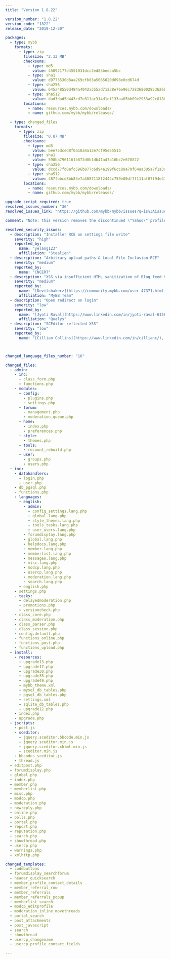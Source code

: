 ```yaml
---
title: "Version 1.8.22"

version_number: "1.8.22"
version_code: "1822"
release_date: "2019-12-30"

packages:
  - type: mybb
    formats:
      - type: zip
        filesize: "2.13 MB"
        checksums:
          - type: md5
            value: 45892177d4551031dcc2ed83bedca5bc
          - type: sha1
            value: d9773530d8aa269cfb83a5665020d098e0cd674d
          - type: sha256
            value: 645a48550d484a4042a355ad71238e76e96c728368002853626bd5b937f72f64
          - type: sha512
            value: dad3dad5d443cd7e811ac314d1ef133aa05bb09e2953a92c8188a6d6a65e0147daf8712138f9fba65fff159e653c074847021cef15651ac117e28f80ef5b9c65
        locations:
          - name: resources.mybb.com/downloads/
          - name: github.com/mybb/mybb/releases/

  - type: changed_files
    formats:
      - type: zip
        filesize: "0.87 MB"
        checksums:
          - type: md5
            value: bee75dced8f0a18a4a13e7cf95e5551b
          - type: sha1
            value: 598ba7961161b872d0b1db41a47a16bc2e678822
          - type: sha256
            value: dccd77fd8afc596b877c6d94a199f6cc89a70f64aa305a7f1a3dd267b251ef38
          - type: sha512
            value: 487fbbcd8bb83e7a3087118f2444c759e00df7f111af07f94e410e435f55b41cd8f50b13417963e9cea008d989944e2cfed2d52eda9b84914e7646e3dc03980d
        locations:
          - name: resources.mybb.com/downloads/
          - name: github.com/mybb/mybb/releases/

upgrade_script_required: true
resolved_issues_number: "36"
resolved_issues_link: "https://github.com/mybb/mybb/issues?q=is%3Aissue%20is%3Aclosed%20label%3As%3Aresolved%20milestone%3A1.8.22"

comment: "Note: this version removes the discontinued \"Yahoo\" profile field, which may have been customized for other purposes."

resolved_security_issues:
  - description: "Installer RCE on settings file write"
    severity: "high"
    reported_by:
      name: "yelang123"
      affiliation: "Stealien"
  - description: "Arbitrary upload paths & Local File Inclusion RCE"
    severity: "medium"
    reported_by:
      name: "CNCERT"
  - description: "XSS via insufficient HTML sanitization of Blog feed & Extend data"
    severity: "medium"
    reported_by:
      name: "[Devilshakerz](https://community.mybb.com/user-47371.html)"
      affiliation: "MyBB Team"
  - description: "Open redirect on login"
    severity: "low"
    reported_by:
      name: "[Jyoti Raval](https://www.linkedin.com/in/jyoti-raval-61565157/)"
      affiliation: "Qualys"
  - description: "SCEditor reflected XSS"
    severity: "low"
    reported_by:
      name: "[Cillian Collins](https://www.linkedin.com/in/cillianc/), [bl4ckh4ck5](https://community.mybb.com/user-127468.html)"



changed_language_files_number: "16"

changed_files:
  - admin:
    - inc:
      - class_form.php
      - functions.php
    - modules:
      - config:
        - plugins.php
        - settings.php
      - forum:
        - management.php
        - moderation_queue.php
      - home:
        - index.php
        - preferences.php
      - style:
        - themes.php
      - tools:
        - recount_rebuild.php
      - user:
        - groups.php
        - users.php
  - inc:
    - datahandlers:
      - login.php
      - user.php
    - db_pgsql.php
    - functions.php
    - languages:
      - english:
        - admin:
          - config_settings.lang.php
          - global.lang.php
          - style_themes.lang.php
          - tools_tasks.lang.php
          - user_users.lang.php
        - forumdisplay.lang.php
        - global.lang.php
        - helpdocs.lang.php
        - member.lang.php
        - memberlist.lang.php
        - messages.lang.php
        - misc.lang.php
        - modcp.lang.php
        - usercp.lang.php
        - moderation.lang.php
        - search.lang.php
      - english.php
    - settings.php
    - tasks:
      - delayedmoderation.php
      - promotions.php
      - versioncheck.php
    - class_core.php
    - class_moderation.php
    - class_parser.php
    - class_session.php
    - config.default.php
    - functions_online.php
    - functions_post.php
    - functions_upload.php
  - install:
    - resources:
      - upgrade13.php
      - upgrade17.php
      - upgrade30.php
      - upgrade35.php
      - upgrade49.php
      - mybb_theme.xml
      - mysql_db_tables.php
      - pgsql_db_tables.php
      - settings.xml
      - sqlite_db_tables.php
      - upgrade12.php
    - index.php
    - upgrade.php
  - jscripts:
    - post.js
    - sceditor:
      - jquery.sceditor.bbcode.min.js
      - jquery.sceditor.min.js
      - jquery.sceditor.xhtml.min.js
      - sceditor.min.js
    - bbcodes_sceditor.js
    - thread.js
  - editpost.php
  - forumdisplay.php
  - global.php
  - index.php
  - member.php
  - memberlist.php
  - misc.php
  - modcp.php
  - moderation.php
  - newreply.php
  - online.php
  - polls.php
  - portal.php
  - report.php
  - reputation.php
  - search.php
  - showthread.php
  - usercp.php
  - warnings.php
  - xmlhttp.php

changed_templates:
  - codebuttons
  - forumdisplay_searchforum
  - header_quicksearch
  - member_profile_contact_details
  - member_referral_row
  - member_referrals
  - member_referrals_popup
  - memberlist_search
  - modcp_editprofile
  - moderation_inline_movethreads
  - portal_search
  - post_attachments
  - post_javascript
  - search
  - showthread
  - usercp_changename
  - usercp_profile_contact_fields

---
```

